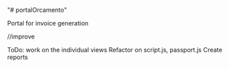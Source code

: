 "# portalOrcamento" 

Portal for invoice generation

//improve


ToDo:
work on the individual views
Refactor on script.js, passport.js
Create reports